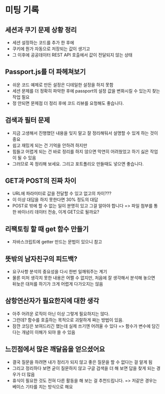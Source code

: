 # 미팅 기록

## 세션과 쿠기 문제 상황 정리

- 세션 설정하는 코드를 추가 한 후에
- 쿠키에 뭔가 자동으로 저장되는 값이 생기고
- 그 이후에 공공데이터 REST API 호출에서 값이 전달되지 않는 상태

## Passport.js를 더 파헤쳐보기

- 쉬운 코드 예제로 만든 설정은 디테일한 설정을 하지 못함
- 세션 문제를 더 정확히 파악한 후에 passport의 설정 값을 변화시킬 수 있는지 찾는 작업 필요
- 정 안되면 문제점 더 정리 후에 코드 리뷰를 요청해도 좋습니다.

## 검색과 필터 문제

- 지금 고생해서 진행했던 내용을 잊지 말고 잘 정리해둬서 설명할 수 있게 하는 것이 중요
- 쉽고 재밌게 되는 건 기억을 안하려 하지만
- 힘들고 어렵게 되는 건 바로 정리를 하지 않으면 막연히 어려웠었고 하기 싫은 작업이 될 수 있음
- 그러므로 꼭 정리해 보세요. 그리고 포트폴리오 만들때도 넣으면 좋습니다.

## GET과 POST의 진짜 차이

- URL에 파라미터로 값을 전달할 수 있고 없고의 차이???
- 이 이상 대답을 하지 못한다면 30% 정도의 대답
- POST로 밖에 할 수 없는 일이 분명히 있고 그걸 알아야 합니다 => 파일 첨부를 통한 바이너리 데이터 전송, 이게 GET으로 될까요?

## 리팩토링 할 때 get 함수 만들기

- 자바스크립트에 getter 만드는 문법이 있으니 참고

## 뜻밖의 남자친구의 피드백?

- 요구사항 분석의 중요성을 다시 한번 일깨워주는 계기
- 물론 미처 생각치 못한 내용은 어쩔 수 없지만, 처음에 잘 생각해서 분석해 놓으면 뒤늦은 대처를 하기가 크게 어렵게 다가오지는 않음

## 삼항연산자가 필요한지에 대한 생각

- 아주 어려운 로직이 아닌 이상 그렇게 필요하지는 않다.
- 그런데? 함수를 호출하는 목적으로 괴랄하게 짜는 방법이 있음.
- 잠깐 코딩은 보여드리긴 했는데 실제 쓰기엔 어려울 수 있다 => 함수가 변수에 담긴다는 개념이 이해가 되야 쓸 수 있음

## 느낀점에서 많은 깨달음을 얻으셨어요

- 결국 질문을 하려면 내가 정리가 되지 않고 좋은 질문을 할 수 없다는 걸 알게 됨
- 그리고 정리하다 보면 굳이 질문하지 않고 구글 검색을 더 해 보면 답을 찾게 되는 경우가 더 많음
- 휴식이 필요한 것도 전혀 다른 활동을 해 보는 걸 추천드립니다. => 저같은 경우는 베이스 기타를 치는 방식으로 해요
